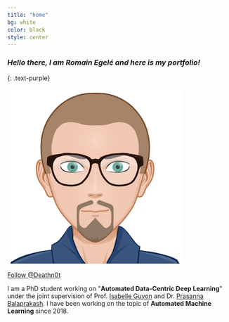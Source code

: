 ```yaml
---
title: "home"
bg: white
color: black
style: center
---
```


### *Hello there, I am Romain Egelé and here is my portfolio!*
{: .text-purple}

<img class="fa-stack subtlecircle" style="font-size:100px; background:rgba(255,166,0,0.1)" src="img/avatar.png" />


<!-- Place this tag where you want the button to render. -->
<a class="github-button" href="https://github.com/Deathn0t" data-size="large" data-show-count="true" aria-label="Follow @Deathn0t on GitHub">Follow @Deathn0t</a>

<!-- Place this tag in your head or just before your close body tag. -->
<script async defer src="https://buttons.github.io/buttons.js"></script>

I am a PhD student working on "**Automated Data-Centric Deep Learning**" under the joint supervision of Prof. <a href="https://guyon.chalearn.org">Isabelle Guyon</a> and Dr. <a href="http://pbalapra.github.io">Prasanna Balaprakash</a>. I have been working on the topic of **Automated Machine Learning** since 2018.


